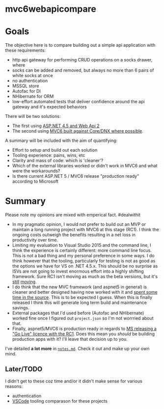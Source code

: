 # mvc6webapicompare

# Goals

The objective here is to compare building out a simple api application with these requirements:

* http api gateway for performing CRUD operations on a socks drawer, where
* socks can be added and removed, but always no more than 6 pairs of white socks at once
* no authentication
* MSSQL store
* Autofac for DI
* NHibernate for ORM
* low-effort automated tests that deliver confidence around the api gateway and it's expected behaviors

There will be two solutions:

* The first using [ASP.NET 4.5 and Web Api 2](https://github.com/cottsak/mvc6webapicompare/tree/master/webapi2)
* The second using [MVC6 built against Core/DNX where possible](https://github.com/cottsak/mvc6webapicompare/tree/master/mvc6).

A summary will be included with the aim of quantifying:

* Effort to setup and build out each solution
* Tooling experience: pains, wins, etc
* Clarity and mass of code: which is 'cleaner'?
* Which of the external libraries worked or didn't work in MVC6 and what were the workarounds?
* Is there current ASP.NET 5 / MVC6 release "production ready" according to Microsoft

# Summary

Please note my opinions are mixed with emperical fact. #dealwithit

* In my pragmatic opinion, I would not prefer to build out an MVP or maintain a long running project with MVC6 at this stage (RC1). I think the ongoing costs outweigh the benefits resulting in a net loss in productivity over time.
* Limiting my evaluation to Visual Studio 2015 and the command line, I think the experience is certainly different: more command line focus. This is not a bad thing and my personal preference in some ways. I do think however that the tooling, particularly for testing is not as good as the options we have for VS on .NET 4.5.x. This should be no surprise as ISVs are not going to invest enormous effort into a highly shifting framework. Sure RC1 isn't moving as much as the beta versions, but it's [still](https://twitter.com/ntaylormullen/status/697677617487450115) [moving](https://ncrunch.uservoice.com/forums/245203-feature-requests/suggestions/8065623-support-dnx-projects).
* I do think that the new MVC framework (and aspnet5 in general) is cleaner and better designed having now worked with it and [spent some time in the source](https://github.com/aspnet/Mvc/issues/4085). This is to be expected I guess. When this is finally released I think this will generate long term build and maintenance savings.
* External packages that I'd used before (Autofac and NHibernate) worked fine once I figured out `project.json` so I'm not worrried about that.
* Finally, aspnet5/MVC6 is production ready in regards to [MS releasing a "Go Live" licence with the RC1](https://blogs.msdn.microsoft.com/webdev/2015/11/18/announcing-asp-net-5-release-candidate-1/). Does this mean you *should* be building production apps with it? I'll leave that decision up to you. 

I've detailed **a lot more** in [`notes.md`](https://github.com/cottsak/mvc6webapicompare/blob/master/notes.md). Check it out and make up your own mind.



## Later/TODO

I didn't get to these coz time and/or it didn't make sense for various reasons:

* authentication
* [VSCode](https://code.visualstudio.com/) tooling comparason for these projects
